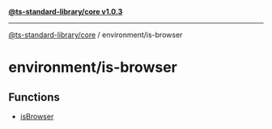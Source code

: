 [**@ts-standard-library/core v1.0.3**](../../README.md)

***

[@ts-standard-library/core](../../modules.md) / environment/is-browser

# environment/is-browser

## Functions

- [isBrowser](functions/isBrowser.md)
